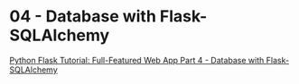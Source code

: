 # 04 - Database with Flask-SQLAlchemy

[Python Flask Tutorial: Full-Featured Web App Part 4 - Database with Flask-SQLAlchemy](https://www.youtube.com/watch?v=cYWiDiIUxQc&t=4s)
